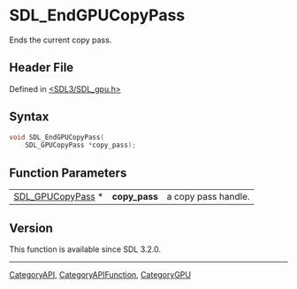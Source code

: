 # SDL_EndGPUCopyPass

Ends the current copy pass.

## Header File

Defined in [<SDL3/SDL_gpu.h>](https://github.com/libsdl-org/SDL/blob/main/include/SDL3/SDL_gpu.h)

## Syntax

```c
void SDL_EndGPUCopyPass(
    SDL_GPUCopyPass *copy_pass);
```

## Function Parameters

|                                      |               |                     |
| ------------------------------------ | ------------- | ------------------- |
| [SDL_GPUCopyPass](SDL_GPUCopyPass) * | **copy_pass** | a copy pass handle. |

## Version

This function is available since SDL 3.2.0.





----
[CategoryAPI](CategoryAPI), [CategoryAPIFunction](CategoryAPIFunction), [CategoryGPU](CategoryGPU)


